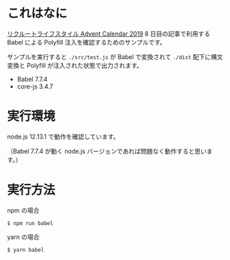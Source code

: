 # これはなに

[リクルートライフスタイル Advent Calendar 2019](https://qiita.com/advent-calendar/2019/recruitlifestyle) 8 日目の記事で利用する Babel による Polyfill 注入を確認するためのサンプルです。

サンプルを実行すると `./src/test.js` が Babel で変換されて `./dist` 配下に構文変換と Polyfill が注入された状態で出力されます。

- Babel 7.7.4
- core-js 3.4.7

# 実行環境

node.js 12.13.1 で動作を確認しています。 

（Babel 7.7.4 が動く node.js バージョンであれば問題なく動作すると思います。）

# 実行方法

npm の場合

```
$ npm run babel
```

yarn の場合

```
$ yarn babel
```
